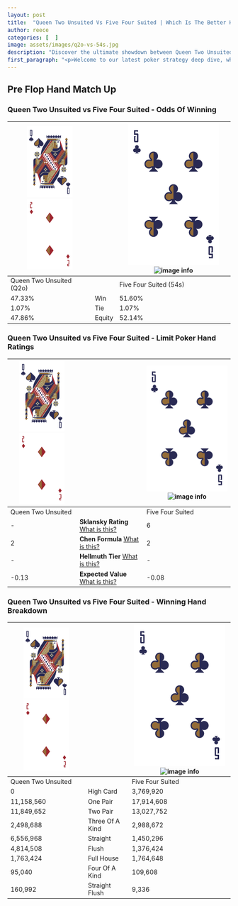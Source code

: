 ```yaml
---
layout: post
title:  "Queen Two Unsuited Vs Five Four Suited | Which Is The Better Hand In Poker? A Complete Guide"
author: reece
categories: [  ]
image: assets/images/q2o-vs-54s.jpg
description: "Discover the ultimate showdown between Queen Two Unsuited and Five Four Suited in poker! Uncover the odds, strategies, and scenarios where one hand triumphs over the other. Get ready to up your poker game with this thrilling analysis."
first_paragraph: "<p>Welcome to our latest poker strategy deep dive, where we're pitting two distinct hands against each other in a high-stakes showdown: Queen Two Unsuited vs Five Four Suited.</p><p>In the dynamic world of poker, every decision counts, and knowing which hand holds the upper hand is key to your success at the table.</p><p>In this article, we'll dissect these two hands, explore the scenarios where one dominates the other, and equip you with the knowledge to make strategic choices that can tip the odds in your favor.</p><p>Get ready to unravel the intriguing dynamics of these poker hands and elevate your game to new heights.</p>"
---
```




[comment]: # (sp0)

## Pre Flop Hand Match Up

<div class="table hand-ratings" markdown="1"> 



### Queen Two Unsuited vs Five Four Suited - Odds Of Winning


    
| ![image info](assets/images/hand1/Q.png) ![image info](assets/images/hand1/2o.png) |  | ![image info](assets/images/hand2/5.png) ![image info](assets/images/hand2/4s.png) |
| -------- | -------- | -------- |
| Queen Two Unsuited (Q2o) |  | Five Four Suited (54s) |
| 47.33% | Win | 51.60% |
| 1.07% | Tie | 1.07% |
| 47.86% | Equity | 52.14% |




[comment]: # (sp1)



### Queen Two Unsuited vs Five Four Suited - Limit Poker Hand Ratings


    
| ![image info](assets/images/hand1/Q.png) ![image info](assets/images/hand1/2o.png) |  | ![image info](assets/images/hand2/5.png) ![image info](assets/images/hand2/4s.png) |
| -------- | -------- | -------- |
| Queen Two Unsuited |  | Five Four Suited |
| - | **Sklansky Rating** [What is this?](/sklansky-rating-explained) | 6 |
| 2 | **Chen Formula** [What is this?](/chen-formula-explained) | 2 |
| - | **Hellmuth Tier** [What is this?](/Hellmuth-tier-explained) | - |
| -0.13 | **Expected Value** [What is this?](/expected-value-explained) | -0.08 |




[comment]: # (sp2)



### Queen Two Unsuited vs Five Four Suited - Winning Hand Breakdown


    
| ![image info](assets/images/hand1/Q.png) ![image info](assets/images/hand1/2o.png) |  | ![image info](assets/images/hand2/5.png) ![image info](assets/images/hand2/4s.png) |
| -------- | -------- | -------- |
| Queen Two Unsuited |  | Five Four Suited |
| 0 | High Card | 3,769,920 |
| 11,158,560 | One Pair | 17,914,608 |
| 11,849,652 | Two Pair | 13,027,752 |
| 2,498,688 | Three Of A Kind | 2,988,672 |
| 6,556,968 | Straight | 1,450,296 |
| 4,814,508 | Flush | 1,376,424 |
| 1,763,424 | Full House | 1,764,648 |
| 95,040 | Four Of A Kind | 109,608 |
| 160,992 | Straight Flush | 9,336 |




[comment]: # (sp3)



</div>

[comment]: # (sp4)



[comment]: # (sp5)


